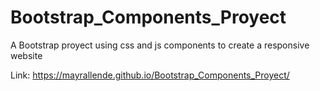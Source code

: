 # Bootstrap_Components_Proyect
A Bootstrap proyect using css and js components to create a responsive website 

Link: https://mayrallende.github.io/Bootstrap_Components_Proyect/
